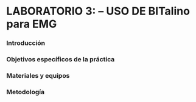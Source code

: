 # LABORATORIO 3: – USO DE BITalino para EMG


### Introducción
### Objetivos específicos de la práctica


### Materiales y equipos



### Metodología


### 
